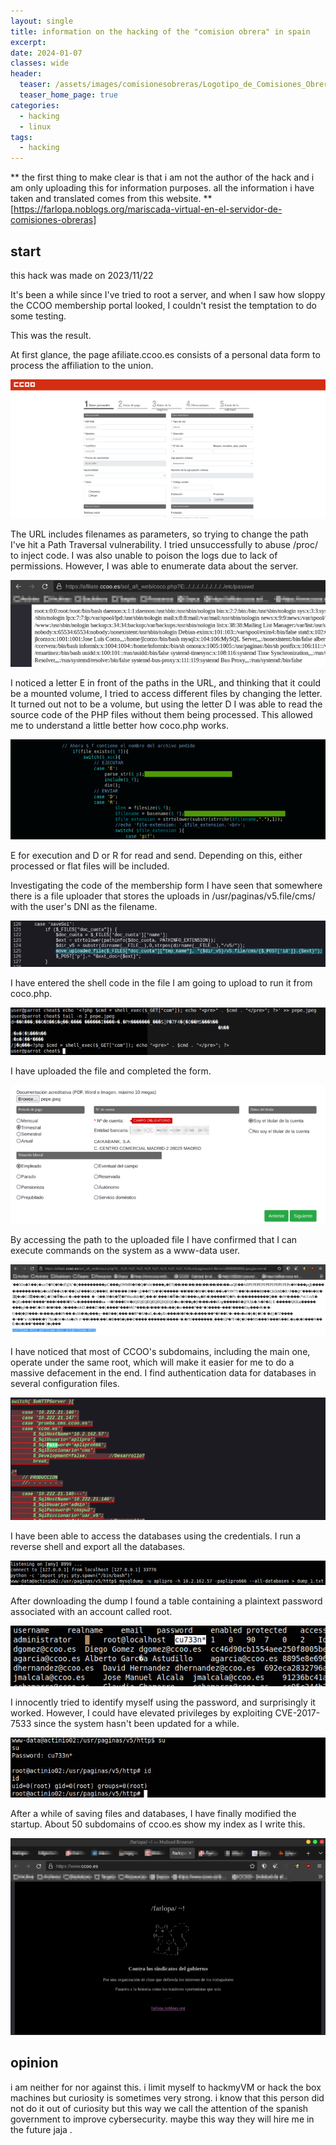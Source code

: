 ```yaml
---
layout: single
title: information on the hacking of the "comision obrera" in spain
excerpt: 
date: 2024-01-07
classes: wide
header:
  teaser: /assets/images/comisionesobreras/Logotipo_de_Comisiones_Obreras.svg.png
  teaser_home_page: true
categories:
  - hacking
  - linux
tags:  
  - hacking
---
```


** the first thing to make clear is that i am not the author of the hack and i am only uploading this for information purposes. all the information i have taken and translated comes from this website. **
[https://farlopa.noblogs.org/mariscada-virtual-en-el-servidor-de-comisiones-obreras]

## start
this hack was made on 2023/11/22

It's been a while since I've tried to root a server, and when I saw how sloppy the CCOO membership portal looked, I couldn't resist the temptation to do some testing.

This was the result.

At first glance, the page afiliate.ccoo.es consists of a personal data form to process the affiliation to the union.

![](/assets/images/comisionesobreras/ccoo1-768x338.png)

The URL includes filenames as parameters, so trying to change the path I've hit a Path Traversal vulnerability. I tried unsuccessfully to abuse /proc/ to inject code. I was also unable to poison the logs due to lack of permissions. However, I was able to enumerate data about the server.

![](/assets/images/comisionesobreras/ccoo2-768x212.png)

I noticed a letter E in front of the paths in the URL, and thinking that it could be a mounted volume, I tried to access different files by changing the letter. It turned out not to be a volume, but using the letter D I was able to read the source code of the PHP files without them being processed. This allowed me to understand a little better how coco.php works.

![](/assets/images/comisionesobreras/ccoo3-768x244.png)

E for execution and D or R for read and send. Depending on this, either processed or flat files will be included.

Investigating the code of the membership form I have seen that somewhere there is a file uploader that stores the uploads in /usr/paginas/v5.file/cms/ with the user's DNI as the filename.

![](/assets/images/comisionesobreras/ccoo4-768x112.png)

I have entered the shell code in the file I am going to upload to run it from coco.php.

![](/assets/images/comisionesobreras/ccoo5-768x116.png)

I have uploaded the file and completed the form.

![](/assets/images/comisionesobreras/ccoo6-768x339.png)

By accessing the path to the uploaded file I have confirmed that I can execute commands on the system as a www-data user.

![](/assets/images/comisionesobreras/ccoo7-768x173.png)

I have noticed that most of CCOO's subdomains, including the main one, operate under the same root, which will make it easier for me to do a massive defacement in the end.
I find authentication data for databases in several configuration files.


![](/assets/images/comisionesobreras/ccoo9-768x299.png)

I have been able to access the databases using the credentials. I run a reverse shell and export all the databases.

![](/assets/images/comisionesobreras/ccoo10-768x59.png)

After downloading the dump I found a table containing a plaintext password associated with an account called root.

![](/assets/images/comisionesobreras/ccoo11.png)

I innocently tried to identify myself using the password, and surprisingly it worked. However, I could have elevated privileges by exploiting CVE-2017-7533 since the system hasn't been updated for a while.

![](/assets/images/comisionesobreras/ccoo12.png)

After a while of saving files and databases, I have finally modified the startup. About 50 subdomains of ccoo.es show my index as I write this.

![](/assets/images/comisionesobreras/ccoo13-768x480.png)

## opinion

i am neither for nor against this. i limit myself to hackmyVM or hack the box machines but curiosity is sometimes very strong. i know that this person did not do it out of curiosity but this way we call the attention of the spanish government to improve cybersecurity.
maybe this way they will hire me in the future jaja .

